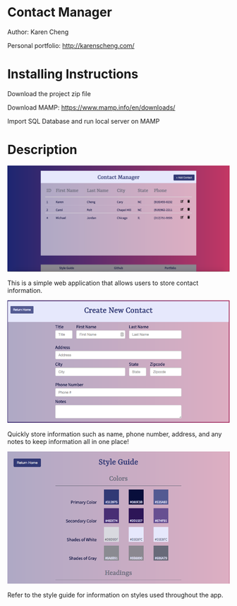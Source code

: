 # Contact Manager

Author: Karen Cheng

Personal portfolio: http://karenscheng.com/

# Installing Instructions

Download the project zip file

Download MAMP: https://www.mamp.info/en/downloads/

Import SQL Database and run local server on MAMP

# Description

![alt tag](https://github.com/karenscheng/php-project2/blob/master/main%20page.png)

This is a simple web application that allows users to store contact information.

![alt tag](https://github.com/karenscheng/php-project2/blob/master/create%20new%20contact.png)

Quickly store information such as name, phone number, address, and any notes to keep information all in one place!

![alt tag](https://github.com/karenscheng/php-project2/blob/master/style%20guide.png)

Refer to the style guide for information on styles used throughout the app.
